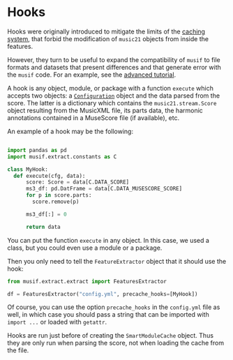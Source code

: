 # Hooks

Hooks were originally introduced to mitigate the limits of the [caching
system](./Caching.html), that forbid the modification of `music21` objects from inside
the features.

However, they turn to be useful to expand the compatibility of `musif` to file formats and
datasets that present differences and that generate error with the `musif` code. For an
example, see the [advanced tutorial]().

A hook is any object, module, or package with a function `execute` which
accepts two objects: a [`Configuration`](./Configuration.html) object and the data parsed from
the score. The latter is a dictionary which contains the `music21.stream.Score` object
resulting from the MusicXML file, its parts data, the harmonic annotations contained in
a MuseScore file (if available), etc.

An example of a hook may be the following:
```python

import pandas as pd
import musif.extract.constants as C

class MyHook:
  def execute(cfg, data):
      score: Score = data[C.DATA_SCORE]
      ms3_df: pd.DatFrame = data[C.DATA_MUSESCORE_SCORE]
      for p in score.parts:
        score.remove(p)

      ms3_df[:] = 0

      return data
```

You can put the function `execute` in any object. In this case, we used a class, but you
could even use a module or a package.

Then you only need to tell the `FeatureExtractor` object that it should use the hook:
```python
from musif.extract.extract import FeaturesExtractor

df = FeaturesExtractor("config.yml", precache_hooks=[MyHook])
```
Of course, you can use the option `precache_hooks` in the `config.yml` file as well, in
which case you should pass a string that can be imported with `import ...` or loaded
with `getattr`.

Hooks are run just before of creating the `SmartModuleCache` object. Thus they are only
run when parsing the score, not when loading the cache from the file.
